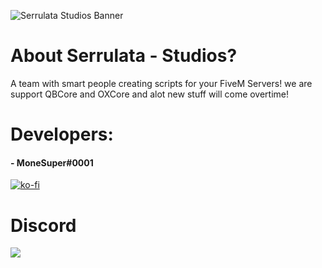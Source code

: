 ![Serrulata Studios Banner](https://i.imgur.com/wG4hycs.gif)

# About Serrulata - Studios?
A team with smart people creating scripts for your FiveM Servers! we are support QBCore and OXCore and alot new stuff will come overtime!

# Developers:
#### - MoneSuper#0001
[![ko-fi](https://ko-fi.com/img/githubbutton_sm.svg)](https://ko-fi.com/monesuper)

# Discord 
[![](https://dcbadge.vercel.app/api/server/NerdvuJDX7)](https://discord.gg/NerdvuJDX7)
